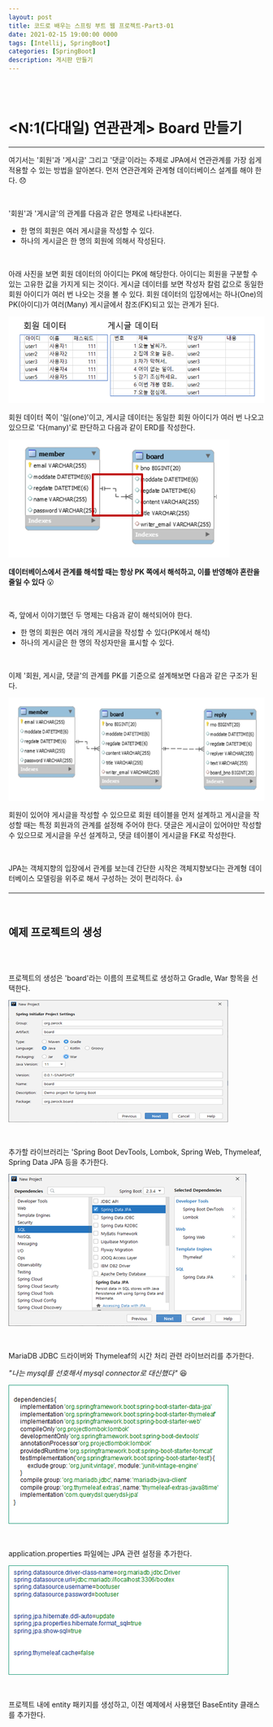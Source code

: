 ```yaml
---
layout: post
title: 코드로 배우는 스프링 부트 웹 프로젝트-Part3-01
date: 2021-02-15 19:00:00 0000
tags: [Intellij, SpringBoot]
categories: [SpringBoot]
description: 게시판 만들기
---
```


<br><br>

# <N:1(다대일) 연관관계> Board 만들기

---

여기서는 '회원'과 '게시글' 그리고 '댓글'이라는 주제로 JPA에서 연관관계를 가장 쉽게 적용할 수 있는 방법을 알아본다.
먼저 연관관계와 관계형 데이터베이스 설계를 해야 한다. :disappointed:

<br>

'회원'과 '게시글'의 관계를 다음과 같은 명제로 나타내본다.

- 한 명의 회원은 여러 게시글을 작성할 수 있다.
- 하나의 게시글은 한 명의 회원에 의해서 작성된다.

<br>

아래 사진을 보면 회원 데이터의 아이디는 PK에 해당한다. 아이디는 회원을 구분할 수 있는 고유한 값을 가지게 되는 것이다.
게시글 데이터를 보면 작성자 칼럼 값으로 동일한 회원 아이디가 여러 번 나오는 것을 볼 수 있다. 회원 데이터의 입장에서는 하나(One)의 PK(아이디)가 여러(Many) 게시글에서 참조(FK)되고 있는 관계가 된다.

![](/images/Learning_SpringBoot_with_Web_Project/Part3/Chapter5/2021-02-16-21-00-46.png)

회원 데이터 쪽이 '일(one)'이고, 게시글 데이터는 동일한 회원 아이디가 여러 번 나오고 있으므로 '다(many)'로 판단하고 다음과 같이 ERD를 작성한다.

![](/images/Learning_SpringBoot_with_Web_Project/Part3/Chapter5/2021-02-16-21-05-42.png)

**데이터베이스에서 관계를 해석할 때는 항상 PK 쪽에서 해석하고, 이를 반영해야 혼란을 줄일 수 있다** :open_mouth:

<br>

즉, 앞에서 이야기했던 두 명제는 다음과 같이 해석되어야 한다.

- 한 명의 회원은 여러 개의 게시글을 작성할 수 있다(PK에서 해석)
- 하나의 게시글은 한 명의 작성자만을 표시할 수 있다.

<br>

이제 '회원, 게시글, 댓글'의 관계를 PK를 기준으로 설계해보면 다음과 같은 구조가 된다.

![](/images/Learning_SpringBoot_with_Web_Project/Part3/Chapter5/2021-02-16-21-17-05.png)

회원이 있어야 게시글을 작성할 수 있으므로 회원 테이블을 먼저 설계하고 게시글을 작성할 때는 특정 회원과의 관계를 설정해 주어야 한다. 댓글은 게시글이 있어야만 작성할 수 있으므로 게시글을 우선 설계하고, 댓글 테이블이 게시글을 FK로 작성한다.

<br>

JPA는 객체지향의 입장에서 관계를 보는데 간단한 시작은 객체지향보다는 관계형 데이터베이스 모델링을 위주로 해서 구성하는 것이 편리하다.
:thumbsup:

---

<br>

## **예제 프로젝트의 생성**

<br><br>

프로젝트의 생성은 'board'라는 이름의 프로젝트로 생성하고 Gradle, War 항목을 선택한다.

![](/images/Learning_SpringBoot_with_Web_Project/Part3/Chapter5/2021-02-16-21-23-58.png)

<br>

추가할 라이브러리는 'Spring Boot DevTools, Lombok, Spring Web, Thymeleaf, Spring Data JPA 등을 추가한다.

![](/images/Learning_SpringBoot_with_Web_Project/Part3/Chapter5/2021-02-16-21-24-30.png)

<br>

MariaDB JDBC 드라이버와 Thymeleaf의 시간 처리 관련 라이브러리를 추가한다.

_"나는 mysql를 선호해서 mysql connector로 대신했다"_ :satisfied:

![](/images/Learning_SpringBoot_with_Web_Project/Part3/Chapter5/2021-02-16-21-26-35.png)

<br>

application.properties 파일에는 JPA 관련 설정을 추가한다.

![](/images/Learning_SpringBoot_with_Web_Project/Part3/Chapter5/2021-02-16-21-29-06.png)

<br>

프로젝트 내에 entity 패키지를 생성하고, 이전 예제에서 사용했던 BaseEntity 클래스를 추가한다.
